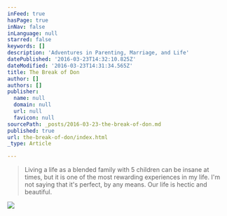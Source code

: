 ```yaml
---
inFeed: true
hasPage: true
inNav: false
inLanguage: null
starred: false
keywords: []
description: 'Adventures in Parenting, Marriage, and Life'
datePublished: '2016-03-23T14:32:10.825Z'
dateModified: '2016-03-23T14:31:34.565Z'
title: The Break of Don
author: []
authors: []
publisher:
  name: null
  domain: null
  url: null
  favicon: null
sourcePath: _posts/2016-03-23-the-break-of-don.md
published: true
url: the-break-of-don/index.html
_type: Article

---
```

> Living a life as a blended family with 5 children can be insane at times, but it is one of the most rewarding experiences in my life. I'm not saying that it's perfect, by any means. Our life is hectic and beautiful. 

![](https://the-grid-user-content.s3-us-west-2.amazonaws.com/ddb8d9f5-069b-46c7-a391-e4cd44110faf.jpg)